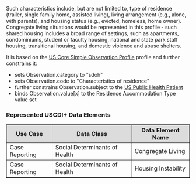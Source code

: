 Such characteristics include, but are not limited to, type of residence (trailer, single family home, assisted living), living arrangement (e.g., alone, with parents), and housing status (e.g., evicted, homeless, home owner). Congregate living situations would be represented in this profile - such shared housing includes a broad range of settings, such as apartments, condominiums, student or faculty housing, national and state park staff housing, transitional housing, and domestic violence and abuse shelters.

It is based on the [US Core Simple Observation Profile]({{site.data.fhir.ver.hl7fhiruscore}}/StructureDefinition-us-core-simple-observation.html) profile and further constrains it:
* sets Observation.category to "sdoh"
* sets Observation.code to "Characteristics of residence"
* further constrains Observation.subject to the [US Public Health Patient](StructureDefinition-us-ph-patient.html)
* binds Observation.value\[x\] to the Residence Accommodation Type value set

### Represented USCDI+ Data Elements

<table border="1">
    <thead>
        <tr style="background-color:#DCDCDC">
            <th style="text-align: center; vertical-align: middle;">Use Case</th>
            <th style="text-align: center; vertical-align: middle;">Data Class</th>
            <th style="text-align: center; vertical-align: middle;">Data Element Name</th>
        </tr>
    </thead>
    <tbody>
        <tr>
            <td>Case Reporting</td>
            <td>Social Determinants of Health</td>
            <td>Congregate Living</td>
        </tr>
        <tr>
            <td>Case Reporting</td>
            <td>Social Determinants of Health</td>
            <td>Housing Instability</td>
        </tr>
    </tbody>
</table>